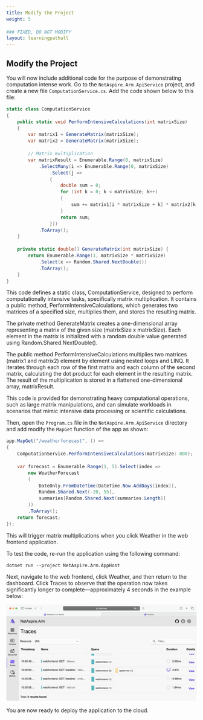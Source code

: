 ```yaml
---
title: Modify the Project
weight: 5

### FIXED, DO NOT MODIFY
layout: learningpathall
---
```


## Modify the Project
You will now include additional code for the purpose of demonstrating computation intense work. Go to the `NetAspire.Arm.ApiService` project, and create a new file `ComputationService.cs`. Add the code shown below to this file:

```cs
static class ComputationService
{
    public static void PerformIntensiveCalculations(int matrixSize)
    {
        var matrix1 = GenerateMatrix(matrixSize);
        var matrix2 = GenerateMatrix(matrixSize);

        // Matrix multiplication 
        var matrixResult = Enumerable.Range(0, matrixSize)            
            .SelectMany(i => Enumerable.Range(0, matrixSize)
                .Select(j =>
                {
                    double sum = 0;
                    for (int k = 0; k < matrixSize; k++)
                    {
                        sum += matrix1[i * matrixSize + k] * matrix2[k * matrixSize + j];
                    }
                    return sum;
                }))
            .ToArray();        
    }

    private static double[] GenerateMatrix(int matrixSize) {
        return Enumerable.Range(1, matrixSize * matrixSize)
            .Select(x => Random.Shared.NextDouble())
            .ToArray();
    }   
}
```

This code defines a static class, ComputationService, designed to perform computationally intensive tasks, specifically matrix multiplication. It contains a public method, PerformIntensiveCalculations, which generates two matrices of a specified size, multiplies them, and stores the resulting matrix.

The private method GenerateMatrix creates a one-dimensional array representing a matrix of the given size (matrixSize x matrixSize). Each element in the matrix is initialized with a random double value generated using Random.Shared.NextDouble().

The public method PerformIntensiveCalculations multiplies two matrices (matrix1 and matrix2) element by element using nested loops and LINQ. It iterates through each row of the first matrix and each column of the second matrix, calculating the dot product for each element in the resulting matrix. The result of the multiplication is stored in a flattened one-dimensional array, matrixResult.

This code is provided for demonstrating heavy computational operations, such as large matrix manipulations, and can simulate workloads in scenarios that mimic intensive data processing or scientific calculations.

Then, open the `Program.cs` file in the `NetAspire.Arm.ApiService` directory and add modify the `MapGet` function of the app as shown:

```cs
app.MapGet("/weatherforecast", () =>
{
    ComputationService.PerformIntensiveCalculations(matrixSize: 800);

    var forecast = Enumerable.Range(1, 5).Select(index =>
        new WeatherForecast
        (
            DateOnly.FromDateTime(DateTime.Now.AddDays(index)),
            Random.Shared.Next(-20, 55),
            summaries[Random.Shared.Next(summaries.Length)]
        ))
        .ToArray();
    return forecast;
});
```

This will trigger matrix multiplications when you click Weather in the web frontend application.

To test the code, re-run the application using the following command:

```console
dotnet run --project NetAspire.Arm.AppHost 
```

Next, navigate to the web frontend, click Weather, and then return to the dashboard. Click Traces to observe that the operation now takes significantly longer to complete—approximately 4 seconds in the example below:

![fig4](figures/04.png)

You are now ready to deploy the application to the cloud.
